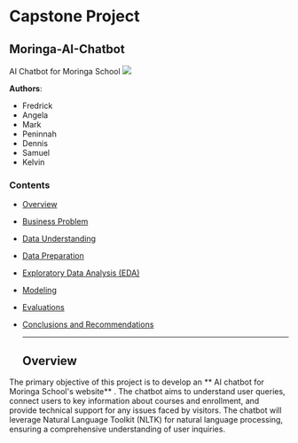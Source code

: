 # Capstone Project
## Moringa-AI-Chatbot
AI Chatbot for Moringa School
![](./images/director_shot.jpeg)

**Authors**: 
* Fredrick 
* Angela 
* Mark
* Peninnah
* Dennis
* Samuel
* Kelvin

### Contents
- [Overview](#overview)
- [Business Problem](#businessproblem)
- [Data Understanding](#dataunderstanding)
- [Data Preparation](#datapreparation)
- [Exploratory Data Analysis (EDA) ](#exploratorydataanalysis(EDA))
- [Modeling](#modeling)
- [Evaluations](#evaluations)
- [Conclusions and Recommendations](#conclusionsandrecommendations)

  ***
  ## Overview
The primary objective of this project is to develop an ** AI chatbot for Moringa School's website** . The chatbot aims to understand user queries, connect users to key information about courses and enrollment, and provide technical support for any issues faced by visitors. The chatbot will leverage Natural Language Toolkit (NLTK) for natural language processing, ensuring a comprehensive understanding of user inquiries.


